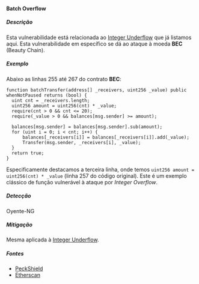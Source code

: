 #### Batch Overflow

##### Descrição

Esta vulnerabilidade está relacionada ao [Integer Underflow](./list-vulnerabilidades/02-03.md) que já listamos aqui. Esta vulnerabilidade em específico se dá ao ataque à moeda **BEC** (Beauty Chain).

##### Exemplo

Abaixo as linhas 255 até 267 do contrato **BEC**:
```
function batchTransfer(address[] _receivers, uint256 _value) public whenNotPaused returns (bool) {
  uint cnt = _receivers.length;
  uint256 amount = uint256(cnt) * _value;
  require(cnt > 0 && cnt <= 20);
  require(_value > 0 && balances[msg.sender] >= amount);

  balances[msg.sender] = balances[msg.sender].sub(amount);
  for (uint i = 0; i < cnt; i++) {
      balances[_receivers[i]] = balances[_receivers[i]].add(_value);
      Transfer(msg.sender, _receivers[i], _value);
  }
  return true;
}
```

Especificamente destacamos a terceira linha, onde temos `uint256 amount = uint256(cnt) * _value` (linha 257 do código original). Este é um exemplo clássico de função vulnerável à ataque por _Integer Overflow_.

##### Detecção

Oyente-NG

##### Mitigação

Mesma aplicada à [Integer Underflow](./list-vulnerabilidades/02-03.md).

##### Fontes

* [PeckShield](https://peckshield.com)
* [Etherscan](https://etherscan.io)
